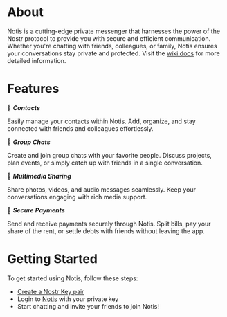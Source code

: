 # About

Notis is a cutting-edge private messenger that harnesses the power of the Nostr protocol to provide you with secure and efficient communication. Whether you're chatting with friends, colleagues, or family, Notis ensures your conversations stay private and protected. Visit the [wiki docs](https://github.com/davisssamuel/notis/wiki) for more detailed information.

# Features

📱 ***Contacts***

Easily manage your contacts within Notis. Add, organize, and stay connected with friends and colleagues effortlessly.

💬 ***Group Chats***

Create and join group chats with your favorite people. Discuss projects, plan events, or simply catch up with friends in a single conversation.

📂 ***Multimedia Sharing***

Share photos, videos, and audio messages seamlessly. Keep your conversations engaging with rich media support.

💸 ***Secure Payments***

Send and receive payments securely through Notis. Split bills, pay your share of the rent, or settle debts with friends without leaving the app.

<!-- ### 🖌️ Customization

Personalize your Notis experience. Choose from various themes and customization options to make the app truly yours. -->

# Getting Started

To get started using Notis, follow these steps:

- [Create a Nostr Key pair](https://github.com/davisssamuel/notis/wiki#getting-started)
- Login to [Notis](http://163.11.236.128) with your private key
- Start chatting and invite your friends to join Notis!
